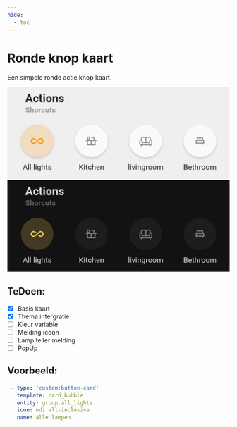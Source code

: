 ```yaml
---
hide:
  - toc
---
```

# Ronde knop kaart

Een simpele ronde actie knop kaart.

![Bubble preview.png](/images/Bubble%20preview-light.png#only-light)
![Bubble preview.png](/images/Bubble%20preview-dark.png#only-dark)

## TeDoen:

- [x] Basis kaart
- [x] Thema intergratie
- [ ] Kleur variable
- [ ] Melding icoon
- [ ] Lamp teller melding
- [ ] PopUp

## Voorbeeld:

```yaml
 - type: 'custom:button-card'
   template: card_bubble
   entity: group.all_lights
   icon: mdi:all-inclusive
   name: Alle lampen
```
